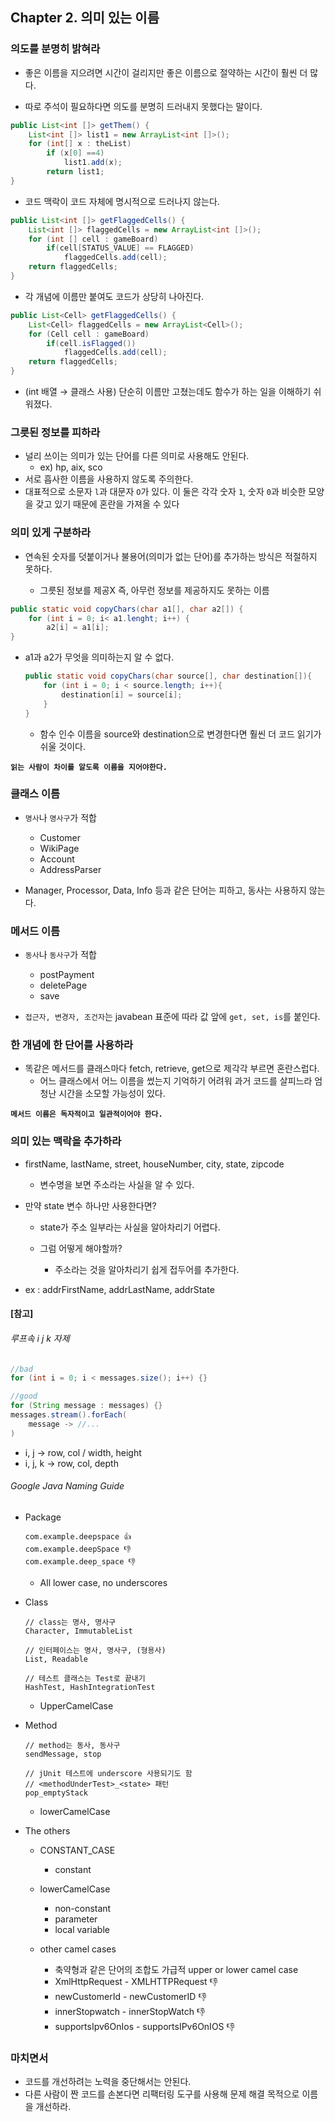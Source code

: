 ## Chapter 2. 의미 있는 이름


### 의도를 분명히 밝혀라

- 좋은 이름을 지으려면 시간이 걸리지만 좋은 이름으로 절약하는 시간이 훨씬 더 많다.

- 따로 주석이 필요하다면 의도를 분명히 드러내지 못했다는 말이다.

  

```java
public List<int []> getThem() {
	List<int []> list1 = new ArrayList<int []>();
	for (int[] x : theList)
		if (x[0] ==4)
			list1.add(x);
		return list1;
}
```

- 코드 맥락이 코드 자체에 명시적으로 드러나지 않는다.



```java
public List<int []> getFlaggedCells() {
	List<int []> flaggedCells = new ArrayList<int []>();
	for (int [] cell : gameBoard)
		if(cell[STATUS_VALUE] == FLAGGED)
			flaggedCells.add(cell);
	return flaggedCells;
}
```

- 각 개념에 이름만 붙여도 코드가 상당히 나아진다.



```java
public List<Cell> getFlaggedCells() {
	List<Cell> flaggedCells = new ArrayList<Cell>();
	for (Cell cell : gameBoard)
		if(cell.isFlagged())
			flaggedCells.add(cell);
	return flaggedCells;
}
```

- (int 배열 → 클래스 사용) 단순히 이름만 고쳤는데도 함수가 하는 일을 이해하기 쉬워졌다.



### 그릇된 정보를 피하라

- 널리 쓰이는 의미가 있는 단어를 다른 의미로 사용해도 안된다.
  - ex) hp, aix, sco
- 서로 흡사한 이름을 사용하지 않도록 주의한다.
- 대표적으로 소문자 `l`과 대문자 `O`가 있다. 이 둘은 각각 숫자 `1`, 숫자 `0`과 비슷한 모양을 갖고 있기 때문에 혼란을 가져올 수 있다



### 의미 있게 구분하라

- 연속된 숫자를 덧붙이거나 불용어(의미가 없는 단어)를 추가하는 방식은 적절하지 못하다.

  - 그릇된 정보를 제공X 즉, 아무런 정보를 제공하지도 못하는 이름

  

```java
public static void copyChars(char a1[], char a2[]) {
	for (int i = 0; i< a1.lenght; i++) {
		a2[i] = a1[i];
}
```

- a1과 a2가 무엇을 의미하는지 알 수 없다.

  ```java
  public static void copyChars(char source[], char destination[]){
      for (int i = 0; i < source.length; i++){
          destination[i] = source[i];
      }
  }
  ```

  - 함수 인수 이름을 source와 destination으로 변경한다면 훨씬 더 코드 읽기가 쉬울 것이다.

    

**`읽는 사람이 차이를 알도록 이름을 지어야한다.`**



### 클래스 이름

- `명사`나 `명사구`가 적합

  - Customer
  - WikiPage
  - Account
  - AddressParser

- Manager, Processor, Data, Info 등과 같은 단어는 피하고, 동사는 사용하지 않는다.

  

### 메서드 이름

- `동사`나 `동사구`가 적합

  - postPayment
  - deletePage
  - save

- `접근자, 변경자, 조건자`는 javabean 표준에 따라 값 앞에 `get, set, is`를 붙인다.

  

### 한 개념에 한 단어를 사용하라

- 똑같은 메서드를 클래스마다 fetch, retrieve, get으로 제각각 부르면 혼란스럽다.
  - 어느 클래스에서 어느 이름을 썼는지 기억하기 어려워 과거 코드를 살피느라 엄청난 시간을 소모할 가능성이 있다.

**`메서드 이름은 독자적이고 일관적이어야 한다.`**



### 의미 있는 맥락을 추가하라

- firstName, lastName, street, houseNumber, city, state, zipcode

  - 변수명을 보면 주소라는 사실을 알 수 있다.
- 만약 state 변수 하나만 사용한다면?

  - state가 주소 일부라는 사실을 알아차리기 어렵다.

  - 그럼 어떻게 해야할까?

    - 주소라는 것을 알아차리기 쉽게 접두어를 추가한다.
- ex : addrFirstName, addrLastName, addrState

#### [참고]

###### 루프속 i j k 자제

```java
//bad
for (int i = 0; i < messages.size(); i++) {}

//good
for (String message : messages) {}
messages.stream().forEach(
	message -> //...
)
```

- i, j -> row, col / width, height
- i, j, k -> row, col, depth



###### Google Java Naming Guide

- Package

  ```
  com.example.deepspace 👍
  com.example.deepSpace 👎
  com.example.deep_space 👎
  ```

  - All lower case, no underscores

    

- Class

  ```
  // class는 명사, 명사구
  Character, ImmutableList
  
  // 인터페이스는 명사, 명사구, (형용사)
  List, Readable
  
  // 테스트 클래스는 Test로 끝내기
  HashTest, HashIntegrationTest
  ```

  - UpperCamelCase

  

- Method

  ```
  // method는 동사, 동사구
  sendMessage, stop
  
  // jUnit 테스트에 underscore 사용되기도 함
  // <methodUnderTest>_<state> 패턴
  pop_emptyStack
  ```

  - lowerCamelCase

  

- The others

  - CONSTANT_CASE

    - constant

  - lowerCamelCase

    - non-constant
    - parameter
    - local variable

  - other camel cases

    - 축약형과 같은 단어의 조합도 가급적 upper or lower camel case
    - XmlHttpRequest - XMLHTTPRequest 👎
    - newCustomerId - newCustomerID 👎
    - innerStopwatch - innerStopWatch 👎
    - supportsIpv6OnIos - supportsIPv6OnIOS 👎

    

### 마치면서

- 코드를 개선하려는 노력을 중단해서는 안된다.
- 다른 사람이 짠 코드를 손본다면 리팩터링 도구를 사용해 문제 해결 목적으로 이름을 개선하라.